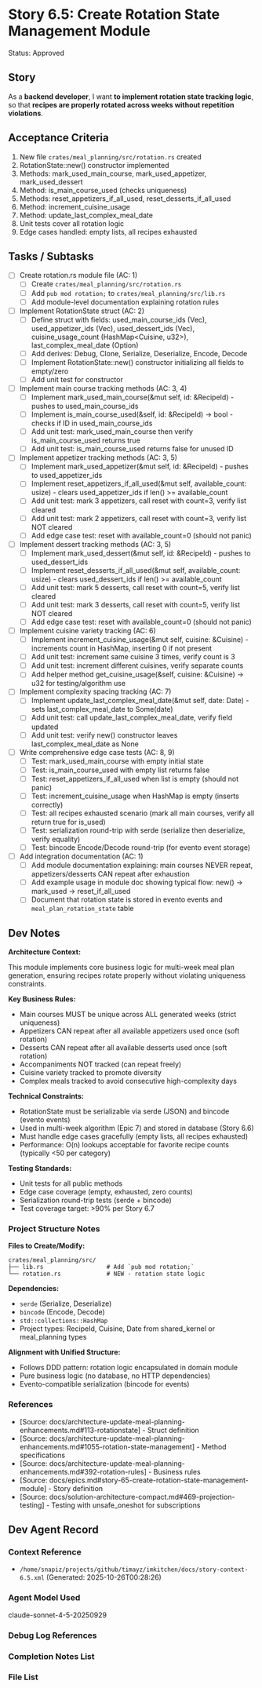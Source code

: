 # Story 6.5: Create Rotation State Management Module

Status: Approved

## Story

As a **backend developer**,
I want **to implement rotation state tracking logic**,
so that **recipes are properly rotated across weeks without repetition violations**.

## Acceptance Criteria

1. New file `crates/meal_planning/src/rotation.rs` created
2. RotationState::new() constructor implemented
3. Methods: mark_used_main_course, mark_used_appetizer, mark_used_dessert
4. Method: is_main_course_used (checks uniqueness)
5. Methods: reset_appetizers_if_all_used, reset_desserts_if_all_used
6. Method: increment_cuisine_usage
7. Method: update_last_complex_meal_date
8. Unit tests cover all rotation logic
9. Edge cases handled: empty lists, all recipes exhausted

## Tasks / Subtasks

- [ ] Create rotation.rs module file (AC: 1)
  - [ ] Create `crates/meal_planning/src/rotation.rs`
  - [ ] Add `pub mod rotation;` to `crates/meal_planning/src/lib.rs`
  - [ ] Add module-level documentation explaining rotation rules

- [ ] Implement RotationState struct (AC: 2)
  - [ ] Define struct with fields: used_main_course_ids (Vec<RecipeId>), used_appetizer_ids (Vec<RecipeId>), used_dessert_ids (Vec<RecipeId>), cuisine_usage_count (HashMap<Cuisine, u32>), last_complex_meal_date (Option<Date>)
  - [ ] Add derives: Debug, Clone, Serialize, Deserialize, Encode, Decode
  - [ ] Implement RotationState::new() constructor initializing all fields to empty/zero
  - [ ] Add unit test for constructor

- [ ] Implement main course tracking methods (AC: 3, 4)
  - [ ] Implement mark_used_main_course(&mut self, id: &RecipeId) - pushes to used_main_course_ids
  - [ ] Implement is_main_course_used(&self, id: &RecipeId) -> bool - checks if ID in used_main_course_ids
  - [ ] Add unit test: mark_used_main_course then verify is_main_course_used returns true
  - [ ] Add unit test: is_main_course_used returns false for unused ID

- [ ] Implement appetizer tracking methods (AC: 3, 5)
  - [ ] Implement mark_used_appetizer(&mut self, id: &RecipeId) - pushes to used_appetizer_ids
  - [ ] Implement reset_appetizers_if_all_used(&mut self, available_count: usize) - clears used_appetizer_ids if len() >= available_count
  - [ ] Add unit test: mark 3 appetizers, call reset with count=3, verify list cleared
  - [ ] Add unit test: mark 2 appetizers, call reset with count=3, verify list NOT cleared
  - [ ] Add edge case test: reset with available_count=0 (should not panic)

- [ ] Implement dessert tracking methods (AC: 3, 5)
  - [ ] Implement mark_used_dessert(&mut self, id: &RecipeId) - pushes to used_dessert_ids
  - [ ] Implement reset_desserts_if_all_used(&mut self, available_count: usize) - clears used_dessert_ids if len() >= available_count
  - [ ] Add unit test: mark 5 desserts, call reset with count=5, verify list cleared
  - [ ] Add unit test: mark 3 desserts, call reset with count=5, verify list NOT cleared
  - [ ] Add edge case test: reset with available_count=0 (should not panic)

- [ ] Implement cuisine variety tracking (AC: 6)
  - [ ] Implement increment_cuisine_usage(&mut self, cuisine: &Cuisine) - increments count in HashMap, inserting 0 if not present
  - [ ] Add unit test: increment same cuisine 3 times, verify count is 3
  - [ ] Add unit test: increment different cuisines, verify separate counts
  - [ ] Add helper method get_cuisine_usage(&self, cuisine: &Cuisine) -> u32 for testing/algorithm use

- [ ] Implement complexity spacing tracking (AC: 7)
  - [ ] Implement update_last_complex_meal_date(&mut self, date: Date) - sets last_complex_meal_date to Some(date)
  - [ ] Add unit test: call update_last_complex_meal_date, verify field updated
  - [ ] Add unit test: verify new() constructor leaves last_complex_meal_date as None

- [ ] Write comprehensive edge case tests (AC: 8, 9)
  - [ ] Test: mark_used_main_course with empty initial state
  - [ ] Test: is_main_course_used with empty list returns false
  - [ ] Test: reset_appetizers_if_all_used when list is empty (should not panic)
  - [ ] Test: increment_cuisine_usage when HashMap is empty (inserts correctly)
  - [ ] Test: all recipes exhausted scenario (mark all main courses, verify all return true for is_used)
  - [ ] Test: serialization round-trip with serde (serialize then deserialize, verify equality)
  - [ ] Test: bincode Encode/Decode round-trip (for evento event storage)

- [ ] Add integration documentation (AC: 1)
  - [ ] Add module documentation explaining: main courses NEVER repeat, appetizers/desserts CAN repeat after exhaustion
  - [ ] Add example usage in module doc showing typical flow: new() -> mark_used -> reset_if_all_used
  - [ ] Document that rotation state is stored in evento events and `meal_plan_rotation_state` table

## Dev Notes

**Architecture Context:**

This module implements core business logic for multi-week meal plan generation, ensuring recipes rotate properly without violating uniqueness constraints.

**Key Business Rules:**
- Main courses MUST be unique across ALL generated weeks (strict uniqueness)
- Appetizers CAN repeat after all available appetizers used once (soft rotation)
- Desserts CAN repeat after all available desserts used once (soft rotation)
- Accompaniments NOT tracked (can repeat freely)
- Cuisine variety tracked to promote diversity
- Complex meals tracked to avoid consecutive high-complexity days

**Technical Constraints:**
- RotationState must be serializable via serde (JSON) and bincode (evento events)
- Used in multi-week algorithm (Epic 7) and stored in database (Story 6.6)
- Must handle edge cases gracefully (empty lists, all recipes exhausted)
- Performance: O(n) lookups acceptable for favorite recipe counts (typically <50 per category)

**Testing Standards:**
- Unit tests for all public methods
- Edge case coverage (empty, exhausted, zero counts)
- Serialization round-trip tests (serde + bincode)
- Test coverage target: >90% per Story 6.7

### Project Structure Notes

**Files to Create/Modify:**
```
crates/meal_planning/src/
├── lib.rs                  # Add `pub mod rotation;`
└── rotation.rs             # NEW - rotation state logic
```

**Dependencies:**
- `serde` (Serialize, Deserialize)
- `bincode` (Encode, Decode)
- `std::collections::HashMap`
- Project types: RecipeId, Cuisine, Date from shared_kernel or meal_planning types

**Alignment with Unified Structure:**
- Follows DDD pattern: rotation logic encapsulated in domain module
- Pure business logic (no database, no HTTP dependencies)
- Evento-compatible serialization (bincode for events)

### References

- [Source: docs/architecture-update-meal-planning-enhancements.md#113-rotationstate] - Struct definition
- [Source: docs/architecture-update-meal-planning-enhancements.md#1055-rotation-state-management] - Method specifications
- [Source: docs/architecture-update-meal-planning-enhancements.md#392-rotation-rules] - Business rules
- [Source: docs/epics.md#story-65-create-rotation-state-management-module] - Story definition
- [Source: docs/solution-architecture-compact.md#469-projection-testing] - Testing with unsafe_oneshot for subscriptions

## Dev Agent Record

### Context Reference

- `/home/snapiz/projects/github/timayz/imkitchen/docs/story-context-6.5.xml` (Generated: 2025-10-26T00:28:26)

### Agent Model Used

claude-sonnet-4-5-20250929

### Debug Log References

### Completion Notes List

### File List
